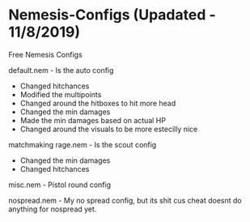 # Nemesis-Configs (Upadated - 11/8/2019)
Free Nemesis Configs

default.nem - Is the auto config 
  - Changed hitchances
  - Modified the multipoints
  - Changed around the hitboxes to hit more head
  - Changed the min damages
  - Made the min damages based on actual HP
  - Changed around the visuals to be more estecilly nice

matchmaking rage.nem - Is the scout config
  - Changed the min damages 
  - Changed hitchances

misc.nem - Pistol round config

nospread.nem - My no spread config, but its shit cus cheat doesnt do anything for nospread yet.
